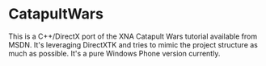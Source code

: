 CatapultWars
============

This is a C++/DirectX port of the XNA Catapult Wars tutorial available from MSDN. It's leveraging DirectXTK and tries to mimic the project structure as much as possible.
It's a pure Windows Phone version currently.
